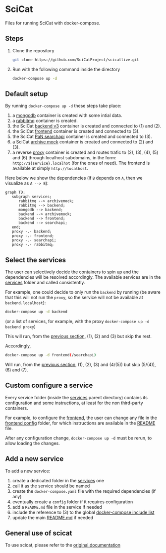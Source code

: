 # SciCat

Files for running SciCat with docker-compose.

## Steps

1. Clone the repository
   ```sh
   git clone https://github.com/SciCatProject/scicatlive.git
   ```
2. Run with the following command inside the directory
   ```sh
   docker-compose up -d
   ```

## Default setup

By running `docker-compose up -d` these steps take place: 
1. a [mongodb](./services/mongodb/) container is created with some intial data.
2. a [rabbitmq](./services/rabbitmq/) container is created.
3. the SciCat [backend v3](./services/backend/) container is created and connected to (1) and (2).
4. the SciCat [frontend](./services/frontend/) container is created and connected to (3).
5. the SciCat [PaN searchapi](./services/searchapi/) container is created and connected to (3).
6. a SciCat [archive mock](./services/archivemock/) container is created and connected to (2) and (3).
7. a reverse [proxy](./services/proxy) container is created and routes trafic to (2), (3), (4), (5) and (6) through localhost subdomains, in the form: `http://${service}.localhot` (for the ones of need). The frontend is available at simply `http://localhost`.


Here below we show the dependencies (if `B` depends on `A`, then we visualize as `A --> B`): 

```mermaid
graph TD;
   subgraph services;
      rabbitmq --> archivemock;
      rabbitmq --> backend;
      mongodb --> backend;
      backend --> archivemock;
      backend --> frontend;
      backend --> searchapi;
   end;
   proxy -.- backend;
   proxy -.- frontend;
   proxy -.- searchapi;
   proxy -.- rabbitmq;
```

## Select the services

The user can selectively decide the containers to spin up and the dependencies will be resolved accordingly. The available services are in the [services](./services/) folder and called consistently. 

For example, one could decide to only run the `backend` by running (be aware that this will not run the `proxy`, so the service will not be available at `backend.localhost`):

```sh
docker-compose up -d backend
```

(or a list of services, for example, with the proxy `docker-compose up -d backend proxy`)

This will run, from the [previous section](#default-setup), (1), (2) and (3) but skip the rest. 

Accordingly,
```sh
docker-compose up -d frontend(/searchapi)
```

Will run, from the [previous section](#default-setup), (1), (2), (3) and (4/(5)) but skip (5/(4)), (6) and (7). 

## Custom configure a service

Every service folder (inside the [services](./services/) parent directory) contains its configuration and some instructions, at least for the non third-party containers.

For example, to configure the [frontend](./services/frontend/), the user can change any file in the [frontend config](./services/frontend/config/) folder, for which instructions are available in the [README](./services/frontend/README.md) file. 

After any configuration change, `docker-compose up -d` must be rerun, to allow loading the changes.

## Add a new service

To add a new service: 
1. create a dedicated folder in the [services](./services/) one
2. call it as the service should be named
3. create the `docker-compose.yaml` file with the required dependencies (if any)
4. eventually create a `config` folder if it requires configuration
5. add a `README.md` file in the service if needed
6. include the reference to (3) to the global [docker-compose include list](docker-compose.yaml#L2)
7. update the main [README.md](README.md) if needed

## General use of scicat

To use scicat, please refer to the [original documentation](https://scicatproject.github.io/documentation/)